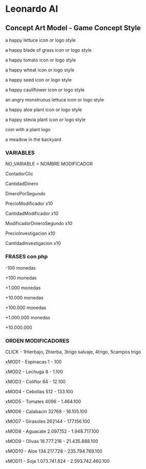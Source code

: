 # Leonardo AI

## Concept Art Model - Game Concept Style

a happy lettuce icon or logo style

a happy blade of grass icon or logo style

a happy tomato icon or logo style

a happy wheat icon or logo style

a happy seed icon or logo style

a happy cauliflower icon or logo style

an angry monstruous lettuce icon or logo style

a happy aloe plant icon or logo style

a happy stevia plant icon or logo style

coin with a plant logo

a meadow in the backyard


### VARIABLES

NO_VARIABLE = NOMBRE MODIFICADOR

ContadorClic

CantidadDinero

DineroPorSegundo

PrecioModificador x10

CantidadModificador x10

ModificadorDineroSegundo x10

PrecioInvestigacion x10

CantidadInvestigacion x10

### FRASES con php

-100 monedas

+100 monedas

+1.000 monedas

+10.000 monedas

+100.000 monedas

+1.000.000 monedas

+10.000.000

### ORDEN MODIFICADORES

CLICK - 1Hierbajo, 2hierba, 3trigo salvaje, 4trigo, 5campos trigo

xMOD1 - Espinacas 1 - 100

xMOD2 - Lechuga 8 - 1.100

xMOD3 - Coliflor 64 - 12.100

xMOD4 - Cebollas 512 - 133.100

xMOD5 - Tomates 4096 - 1.464.100

xMOD6 - Calabacin 32768 - 16.105.100

xMOD7 - Girasoles 262144 - 177.156.100

xMOD8 - Aguacate 2.097.152 - 1.948.717.100

xMOD9 - Olivas 16.777.216 - 21.435.888.100

xMOD10 - Aloe 134.217.728 - 235.794.769.100

xMOD11 - Soja 1.073.741.824 - 2.593.742.460.100
